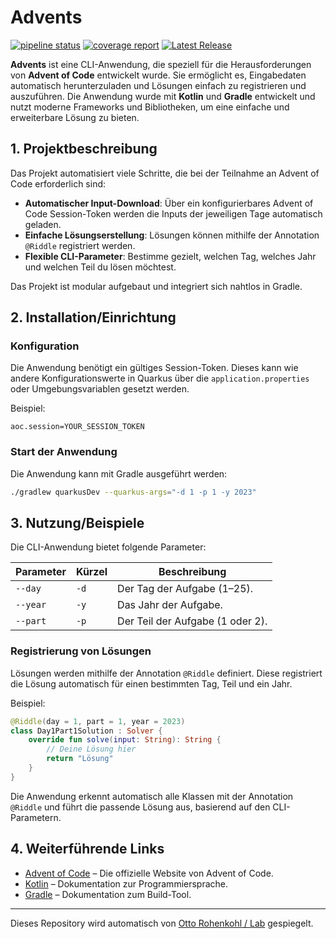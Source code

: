 # Advents

[![pipeline status](http://lab.ottorohenkohl.de/entwicklung/kotlin/advents/badges/main/pipeline.svg)](http://lab.ottorohenkohl.de/entwicklung/kotlin/advents/-/commits/main) [![coverage report](http://lab.ottorohenkohl.de/entwicklung/kotlin/advents/badges/main/coverage.svg)](http://lab.ottorohenkohl.de/entwicklung/kotlin/advents/-/commits/main) [![Latest Release](http://lab.ottorohenkohl.de/entwicklung/kotlin/advents/-/badges/release.svg)](http://lab.ottorohenkohl.de/entwicklung/kotlin/advents/-/releases)

**Advents** ist eine CLI-Anwendung, die speziell für die Herausforderungen von **Advent of Code** entwickelt wurde. Sie
ermöglicht es, Eingabedaten automatisch herunterzuladen und Lösungen einfach zu registrieren und auszuführen. Die
Anwendung wurde mit **Kotlin** und **Gradle** entwickelt und nutzt moderne Frameworks und Bibliotheken, um eine einfache
und erweiterbare Lösung zu bieten.

## 1. Projektbeschreibung

Das Projekt automatisiert viele Schritte, die bei der Teilnahme an Advent of Code erforderlich sind:

- **Automatischer Input-Download**: Über ein konfigurierbares Advent of Code Session-Token werden die Inputs der
  jeweiligen Tage automatisch geladen.
- **Einfache Lösungserstellung**: Lösungen können mithilfe der Annotation `@Riddle` registriert werden.
- **Flexible CLI-Parameter**: Bestimme gezielt, welchen Tag, welches Jahr und welchen Teil du lösen möchtest.

Das Projekt ist modular aufgebaut und integriert sich nahtlos in Gradle.

## 2. Installation/Einrichtung

### Konfiguration

Die Anwendung benötigt ein gültiges Session-Token.
Dieses kann wie andere Konfigurationswerte in Quarkus über die `application.properties` oder Umgebungsvariablen gesetzt
werden.

Beispiel:

```properties
aoc.session=YOUR_SESSION_TOKEN
```

### Start der Anwendung

Die Anwendung kann mit Gradle ausgeführt werden:

```bash
./gradlew quarkusDev --quarkus-args="-d 1 -p 1 -y 2023"
```

## 3. Nutzung/Beispiele

Die CLI-Anwendung bietet folgende Parameter:

| Parameter | Kürzel | Beschreibung                     |
|-----------|--------|----------------------------------|
| `--day`   | `-d`   | Der Tag der Aufgabe (1–25).      |
| `--year`  | `-y`   | Das Jahr der Aufgabe.            |
| `--part`  | `-p`   | Der Teil der Aufgabe (1 oder 2). |

### Registrierung von Lösungen

Lösungen werden mithilfe der Annotation `@Riddle` definiert. Diese registriert die Lösung automatisch für einen
bestimmten Tag, Teil und ein Jahr.

Beispiel:

```kotlin
@Riddle(day = 1, part = 1, year = 2023)
class Day1Part1Solution : Solver {
    override fun solve(input: String): String {
        // Deine Lösung hier
        return "Lösung"
    }
}
```

Die Anwendung erkennt automatisch alle Klassen mit der Annotation `@Riddle` und führt die passende Lösung aus, basierend
auf den CLI-Parametern.

## 4. Weiterführende Links

- [Advent of Code](https://adventofcode.com) – Die offizielle Website von Advent of Code.
- [Kotlin](https://kotlinlang.org/) – Dokumentation zur Programmiersprache.
- [Gradle](https://gradle.org/) – Dokumentation zum Build-Tool.

---

Dieses Repository wird automatisch von [Otto Rohenkohl / Lab](http://lab.ottorohenkohl.de/entwicklung/kotlin/advents) gespiegelt.